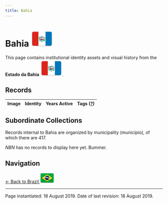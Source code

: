 ```yaml
---
title: Bahia
---
```


# Bahia <img src="../../images/FlagKit/SA/BR/AL/AL@3x.png" class="flagkit-head">

This page contains institutional identity assets and visual history from the **Estado da Bahia** <img src="../../images/FlagKit/SA/BR/AL/AL@3x.png" class="flagkit">.

## Records

| Image | Identity | Years Active | Tags ([?](/guide/flags.html#Flags-Aiding-in-Classification)) |
| :---: | :------- | :-----------:| :---: |

## Subordinate Collections

Records internal to Bahia are organized by municipality (município), of which there are 417.

*NBN* has no records to display here yet. Bummer.

## Navigation

[← Back to Brazil <img src="../../images/FlagKit/SA/BR/BR@2x.png" class="flagkit">](../BR.html)

---

Page instantiated: 18 August 2019.
Date of last revision: 18 August 2019.
